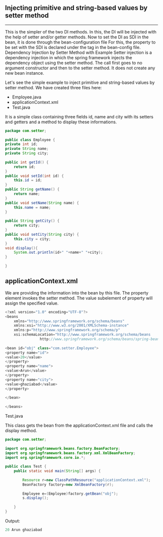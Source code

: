 ## Injecting primitive and string-based values by setter method
  ---
  This is the simpler of the two DI methods. In this, the DI will be injected with the help of setter and/or getter methods. Now to set the DI as SDI in the bean, it is done through the bean-configuration file For this, the property to be set with the SDI is declared under the <property> tag in the bean-config file.
Dependency Injection by Setter Method with Example
Setter injection is a dependency injection in which the spring framework injects the dependency object using the setter method. The call first goes to no argument constructor and then to the setter method. It does not create any new bean instance.


Let's see the simple example to inject primitive and string-based values by setter method. We have created three files here:

- Employee.java
- applicationContext.xml
- Test.java

It is a simple class containing three fields id, name and city with its setters and getters and a method to display these informations.

~~~java
package com.setter;  
  
public class Employee {  
private int id;  
private String name;  
private String city;  
  
public int getId() {  
    return id;  
}  
public void setId(int id) {  
    this.id = id;  
}  
public String getName() {  
    return name;  
}  
public void setName(String name) {  
    this.name = name;  
}  
  
public String getCity() {  
    return city;  
}  
public void setCity(String city) {  
    this.city = city;  
}  
void display(){  
    System.out.println(id+" "+name+" "+city);  
}  
  
}

~~~

applicationContext.xml
---
We are providing the information into the bean by this file. The property element invokes the setter method. The value subelement of property will assign the specified value.
~~~java
<?xml version="1.0" encoding="UTF-8"?>  
<beans  
    xmlns="http://www.springframework.org/schema/beans"  
    xmlns:xsi="http://www.w3.org/2001/XMLSchema-instance"  
    xmlns:p="http://www.springframework.org/schema/p"  
    xsi:schemaLocation="http://www.springframework.org/schema/beans  
                http://www.springframework.org/schema/beans/spring-beans-3.0.xsd">  
  
<bean id="obj" class="com.setter.Employee">  
<property name="id">  
<value>20</value>  
</property>  
<property name="name">  
<value>Arun</value>  
</property>  
<property name="city">  
<value>ghaziabad</value>  
</property>  
  
</bean>  
  
</beans>  
~~~

Test.java

This class gets the bean from the applicationContext.xml file and calls the display method.

~~~java
package com.setter;  
  
import org.springframework.beans.factory.BeanFactory;  
import org.springframework.beans.factory.xml.XmlBeanFactory;  
import org.springframework.core.io.*;  
  
public class Test {  
    public static void main(String[] args) {  
          
        Resource r=new ClassPathResource("applicationContext.xml");  
        BeanFactory factory=new XmlBeanFactory(r);  
          
        Employee e=(Employee)factory.getBean("obj");  
        s.display();  
          
    }  
}

~~~
Output:
~~~java
20 Arun ghaziabad
~~~

